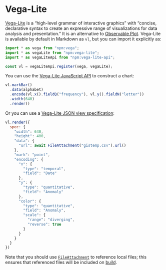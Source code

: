 # Vega-Lite

[Vega-Lite](https://vega.github.io/vega-lite/) is a “high-level grammar of interactive graphics” with “concise, declarative syntax to create an expressive range of visualizations for data analysis and presentation.” It is an alternative to [Observable Plot](./plot). Vega-Lite is available by default in Markdown as `vl`, but you can import it explicitly as:

```js run=false
import * as vega from "npm:vega";
import * as vegaLite from "npm:vega-lite";
import * as vegaLiteApi from "npm:vega-lite-api";

const vl = vegaLiteApi.register(vega, vegaLite);
```

You can use the [Vega-Lite JavaScript API](https://vega.github.io/vega-lite-api/) to construct a chart:

```js echo
vl.markBar()
  .data(alphabet)
  .encode(vl.x().fieldQ("frequency"), vl.y().fieldN("letter"))
  .width(640)
  .render()
```

Or you can use a [Vega-Lite JSON view specification](https://vega.github.io/vega-lite/docs/spec.html):

```js echo
vl.render({
  spec: {
    "width": 640,
    "height": 400,
    "data": {
      "url": await FileAttachment("gistemp.csv").url()
    },
    "mark": "point",
    "encoding": {
      "x": {
        "type": "temporal",
        "field": "Date"
      },
      "y": {
        "type": "quantitative",
        "field": "Anomaly"
      },
      "color": {
        "type": "quantitative",
        "field": "Anomaly",
        "scale": {
          "range": "diverging",
          "reverse": true
        }
      }
    }
  }
})
```

Note that you should use [`FileAttachment`](../javascript/files) to reference local files; this ensures that referenced files will be included on [build](../getting-started#build).
